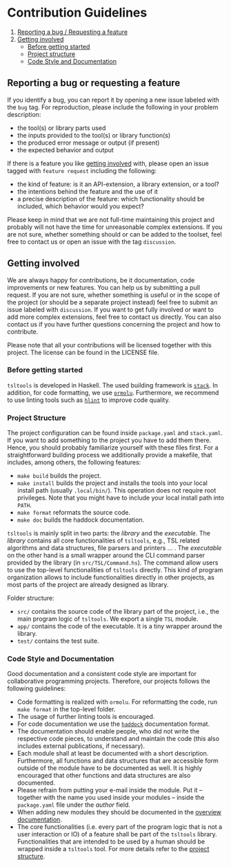 # Contribution Guidelines

1. [Reporting a bug / Requesting a feature](#reporting-a-bug-or-requesting-a-feature)
2. [Getting involved](#getting-involved)
    * [Before getting started](#before-getting-started)
    * [Project structure](#project-structure)
    * [Code Style and Documentation](#code-style-and-documentation)

## Reporting a bug or requesting a feature

If you identify a bug, you can report it by opening a new issue labeled with the `bug` tag. For reproduction, please include the following in your problem description:
* the tool(s) or library parts used
* the inputs provided to the tool(s) or library function(s)
* the produced error message or output (if present)
* the expected behavior and output

If there is a feature you like [getting involved](#getting-involved) with, please open an issue tagged with `feature request` including the following:
* the kind of feature: is it an API-extension, a library extension, or a tool?
* the intentions behind the feature and the use of it
* a precise description of the feature: which functionality should be included, which behavior would you expect?

Please keep in mind that we are not full-time maintaining this project and probably will not have the time for unreasonable complex extensions. If you are not sure, whether something should or can be added to the toolset, feel free to contact us or open an issue with the tag `discussion`.

## Getting involved

We are always happy for contributions, be it documentation, code improvements or new features. You can help us by submitting a pull request. If you are not sure, whether something is useful or in the scope of the project (or should be a separate project instead) feel free to submit an issue labeled with `discussion`. If you want to get fully involved or want to add more complex extensions, feel free to contact us directly. You can also contact us if you have further questions concerning the project and how to contribute.

Please note that all your contributions will be licensed together with this  project. The license can be found in the LICENSE file.

### Before getting started

`tsltools` is developed in Haskell. The used building framework is [`stack`](https://docs.haskellstack.org/en/stable/README/). In addition, for code formatting, we use [`ormolu`](https://hackage.haskell.org/package/ormolu). Furthermore, we recommend to use linting tools such as [`hlint`](https://hackage.haskell.org/package/hlint) to improve code quality.

### Project Structure

The project configuration can be found inside `package.yaml` and `stack.yaml`. If you want to add something to the project you have to add them there. Hence, you should probably familiarize yourself with these files first. For a straightforward building process we additionally provide a makefile, that includes, among others, the following features:
* `make build` builds the project.
* `make install` builds the project and installs the tools into your local install path (usually `.local/bin/`). This operation does not require root privileges. Note that you might have to include your local install path into `PATH`.
* `make format` reformats the source code.
* `make doc` builds the haddock documentation.

`tsltools` is mainly split in two parts: the *library* and the *executable*. The *library* contains all core functionalities of `tsltools`, e.g., TSL related algorithms and data structures, file parsers and printers ... . The *executable* on the other hand is a small wrapper around the CLI command parser provided by the library (in `src/TSL/Command.hs`). The command allow users to use the top-level functionalities of `tsltools` directly. This kind of program organization allows to include functionalities directly in other projects, as most parts of the project are already designed as library.

Folder structure:
* `src/` contains the source code of the library part of the project, i.e., the main program logic of `tsltools`. We export a single `TSL` module.
* `app/` contains the code of the executable. It is a tiny wrapper around the library.
* `test/` contains the test suite.

### Code Style and Documentation

Good documentation and a consistent code style are important for collaborative programming projects. Therefore, our projects follows the following guidelines:

* Code formatting is realized with `ormolu`. For reformatting the code, run `make format` in the top-level folder.
* The usage of further linting tools is encouraged.
* For code documentation we use the [`haddock`](https://haskell-haddock.readthedocs.io/en/latest/index.html) documentation format.
* The documentation should enable people, who did not write the respective code pieces, to understand and maintain the code (this also includes external publications, if necessary).
* Each module shall at least be documented with a short description. Furthermore, all functions and data structures that are accessible form outside of the module have to be documented as well. It is highly encouraged that other functions and data structures are also documented.
* Please refrain from putting your e-mail inside the module. Put it – together with the name you used inside your modules – inside the `package.yaml` file under the *author* field.
* When adding new modules they should be documented in the [overview documentation](./DOCUMENTATION.md).
* The core functionalities (i.e. every part of the program logic that is not a user interaction or IO) of a feature shall be part of the `tsltools` library. Functionalities that are intended to be used by a human should be wrapped inside a `tsltools` tool. For more details refer to the [project structure](#project-structure).
